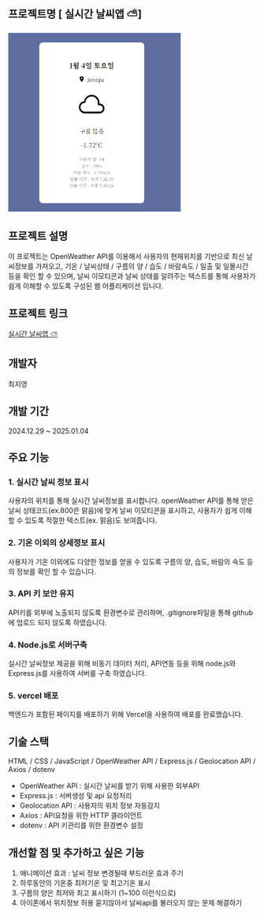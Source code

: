 
## 프로젝트명 [ 실시간 날씨앱 ⛅]
<div>
  <img src="images/img.PNG" width="350"/>
</div>

## 프로젝트 설명
이 프로젝트는 OpenWeather API를 이용해서 사용자의 현재위치를 기반으로 최신 날씨정보를 가져오고, 기온 / 날씨상태 / 구름의 양 / 습도 / 바람속도 / 일출 및 일몰시간 등을 확인 할 수 있으며, 날씨 이모티콘과 날씨 상태를 알려주는 텍스트를 통해 사용자가 쉽게 이해할 수 있도록 구성된 웹 어플리케이션 입니다.

## 프로젝트 링크
[ 실시간 날씨앱 ⛅](https://weather-project-peach-xi.vercel.app/)

## 개발자
최지영

## 개발 기간
2024.12.29 ~ 2025.01.04

## 주요 기능
### 1. 실시간 날씨 정보 표시
사용자의 위치를 통해 실시간 날씨정보를 표시합니다. openWeather API를 통해 얻은 날씨 상태코드(ex.800은 맑음)에 맞게 날씨 이모티콘을 표시하고, 사용자가 쉽게 이해할 수 있도록 적절한 텍스트(ex. 맑음)도 보여줍니다.

### 2. 기온 이외의 상세정보 표시
사용자가 기온 이외에도 다양한 정보를 얻을 수 있도록 구름의 양, 습도, 바람의 속도 등의 정보를 확인 할 수 있습니다.

### 3. API 키 보안 유지
API키를 외부에 노출되지 않도록 환경변수로 관리하며, .gitignore파일을 통해 github에 업로드 되지 않도록 하였습니다.

### 4. Node.js로 서버구축
실시간 날씨정보 제공을 위해 비동기 데이터 처리, API연동 등을 위해 node.js와 Express.js를 사용하여 서버를 구축 하였습니다.

### 5. vercel 배포
백엔드가 포함된 페이지를 배포하기 위해 Vercel을 사용하여 배포를 완료했습니다.

## 기술 스택
HTML / CSS / JavaScript / OpenWeather API / Express.js / Geolocation API / Axios / dotenv
* OpenWeather API : 실시간 날씨를 받기 위해 사용한 외부API
* Express.js : 서버생성 및 api 요청처리
* Geolocation API : 사용자의 위치 정보 자동감지
* Axios : API요청을 위한 HTTP 클라이언트
* dotenv : API 키관리를 위한 환경변수 설정

## 개선할 점 및 추가하고 싶은 기능
1. 애니메이션 효과 : 날씨 정보 변경될때 부드러운 효과 주기
2. 하루동안의 기온중 최저기온 및 최고기온 표시
3. 구름의 양은 최저와 최고 표시하기 (1~100 이런식으로)
4. 아이폰에서 위치정보 허용 묻지않아서 날씨api를 불러오지 않는 문제 해결하기
